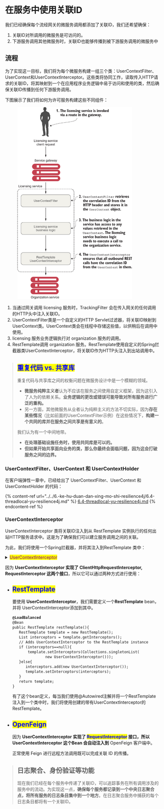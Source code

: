 # 在服务中使用关联ID

我们已经确保每个流经网关的微服务调用都添加了关联ID，我们还希望确保：

1. 关联ID对所调用的微服务是可访问的。
2. 下游服务调用其他微服务时，关联ID也能够传播到被下游服务调用的微服务中

## 流程

为了实现这一目标，我们将为每个微服务构建一组三个类：UserContextFilter、UserContext和UserContextInterceptor。这些类将协同工作，读取传入HTTP请求的关联ID，将其映射到一个在应用程序业务逻辑中易于访问和使用的类，然后确保关联ID传播到任何下游服务调用。

下图展示了我们将如何为许可服务构建这些不同组件：

<figure><img src="../../../../.gitbook/assets/image (2) (1) (1).png" alt="" width="375"><figcaption></figcaption></figure>

1. 当通过网关调用 licensing 服务时，TrackingFilter 会在传入网关的任何调用的HTTP头中注入关联ID。
2. UserContextFilter类是一个自定义的HTTP Servlet过滤器，将关联ID映射到UserContext类。UserContext类会在线程中存储这些值，以供稍后在调用中使用。
3. licensing 服务业务逻辑执行对 organization 服务的调用。
4. RestTemplate调用 organization 服务。RestTemplate使用自定义的Spring拦截器类UserContextInterceptor，将关联ID作为HTTP头注入到出站调用中。

> ## <mark style="color:blue;">重复代码 vs. 共享库</mark>
>
> 重复代码与共享库之间的权衡问题在微服务设计中是一个模糊的领域。
>
> * **微服务纯粹主义者**认为不应该在服务之间使用自定义框架，因为这引入了人为的依赖关系。**业务逻辑的更改或错误可能导致对所有服务进行广泛的重构。**
> * 另一方面，其他微服务从业者认为纯粹主义的方法不切实际，因为**存在某些情况**（比如前面的UserContextFilter示例）在这些情况下，**构建一个共同的库并在服务之间共享是有意义的**。
>
> 我们认为有一个中间地带。
>
> * **在处理基础设施任务时，使用共同库是可以的。**
> * **但如果开始共享面向业务的类，那么你最终会面临问题，因为这会打破服务之间的边界。**

### UserContextFilter、UserContext 和 UserContextHolder

在客户端弹性一章中，已经给出了 UserContextFilter、UserContext 和 UserContextHolder 的代码：

{% content-ref url="../../6.-ke-hu-duan-dan-xing-mo-shi-resilience4j/6.4-threadlocal-yu-resilience4j.md" %}
[6.4-threadlocal-yu-resilience4j.md](../../6.-ke-hu-duan-dan-xing-mo-shi-resilience4j/6.4-threadlocal-yu-resilience4j.md)
{% endcontent-ref %}

### UserContextInterceptor

UserContextInterceptor 类将关联ID注入到从 RestTemplate 实例执行的任何出站HTTP服务请求中。这是为了确保我们可以建立服务调用之间的关联。

为此，我们将使用一个Spring拦截器，并将其注入到RestTemplate 类中：

<details>

<summary><mark style="color:purple;">UserContextInterceptor</mark> </summary>

```java
@Component
public class UserContextInterceptor implements
        ClientHttpRequestInterceptor, RequestInterceptor {
    @Override
    public ClientHttpResponse intercept(
            HttpRequest request, byte[] body, 
            ClientHttpRequestExecution execution)
            throws IOException {

        UserContext context = UserContextHolder.getContext();
        String correlationId = context.getCorrelationId();
        String authToken = context.getAuthToken();

        HttpHeaders headers = request.getHeaders();
        headers.add(UserContext.CORRELATION_ID, correlationId);
        headers.add(UserContext.AUTH_TOKEN, authToken);

        return execution.execute(request, body);
    }

    @Override
    public void apply(RequestTemplate template) {
        UserContext context = UserContextHolder.getContext();
        String correlationId = context.getCorrelationId();
        String authToken = context.getAuthToken();

        template.header(UserContext.CORRELATION_ID, correlationId)
                .header(UserContext.AUTH_TOKEN, authToken);
    }
}
```

</details>

因为 **UserContextInterceptor 实现了 ClientHttpRequestInterceptor, RequestInterceptor 这两个接口**，所以它可以通过两种方式进行使用：

*   ## <mark style="color:blue;">**RestTemplate**</mark>

    要使用 **UserContextInterceptor**，我们需要定义一个**RestTemplate** bean，并将 UserContextInterceptor添加到其中。

    <pre class="language-java"><code class="lang-java"><strong>@LoadBalanced    
    </strong>@Bean
    public RestTemplate restTemplate(){
       RestTemplate template = new RestTemplate();
       List interceptors = template.getInterceptors();
       // Adds UserContextInterceptor to the RestTemplate instance
       if (interceptors==null){    
           template.setInterceptors(Collections.singletonList(
                   new UserContextInterceptor()));
       }else{
          interceptors.add(new UserContextInterceptor());
          template.setInterceptors(interceptors);
       }
       return template;
    }
    </code></pre>

    有了这个bean定义，每当我们使用@Autowired注解并将一个RestTemplate注入到一个类中时，我们将使用创建的带有UserContextInterceptor的RestTemplate。
*   ## <mark style="color:blue;">OpenFeign</mark>

    因为 **UserContextInterceptor 实现了 **<mark style="color:blue;">**RequestInterceptor**</mark>** 接口，所以 UserContextInterceptor 这个Bean 会自动注入到** OpenFeign 客户端中。

    正常使用 Feign 进行远程方法调用既可以完成关联 ID 的传播。

> ## 日志聚合、身份验证等功能
>
> 现在我们已经在每个服务中传递了关联ID，可以追踪事务在所有调用涉及的服务中的流动。为实现这一点，**确保每个服务都记录到一个中央日志聚合点，将所有服务的日志条目集中到一个地方**。在日志聚合服务中捕获的每个日志条目都将有一个关联ID。
